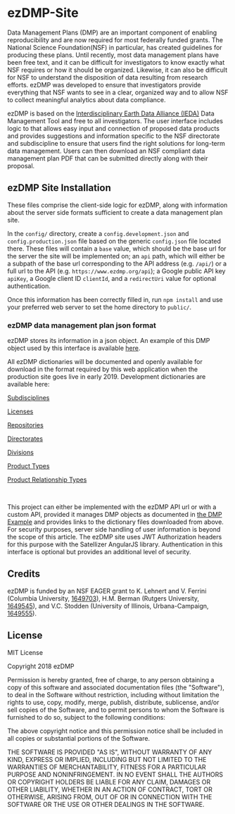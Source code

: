# ezDMP-Site

Data Management Plans (DMP) are an important component of enabling reproducibility and are now required for most federally funded grants. The National Science Foundation(NSF) in particular, has created guidelines for producing these plans. Until recently, most data management plans have been free text, and it can be difficult for investigators to know exactly what NSF requires or how it should be organized. Likewise, it can also be difficult for NSF to understand the disposition of data resulting from research efforts. ezDMP was developed to ensure that investigators provide everything that NSF wants to see in a clear, organized way and to allow NSF to collect meaningful analytics about data compliance.

ezDMP is based on the [Interdisciplinary Earth Data Alliance (IEDA)](https://www.iedadata.org/) Data Management Tool and free to all investigators. The user interface includes logic to that allows easy input and connection of proposed data products and provides suggestions and information specific to the NSF directorate and subdiscipline to ensure that users find the right solutions for long-term data management. Users can then download an NSF compliant data management plan PDF that can be submitted directly along with their proposal.

## ezDMP Site Installation

These files comprise the client-side logic for ezDMP, along with information about the server side formats sufficient to create a data management plan site.

In the `config/` directory, create a `config.development.json` and `config.production.json` file based on the generic `config.json` file located there. These files will contain a `base` value, which should be the base url for the server the site will be implemented on; an `api` path, which will either be a subpath of the base url corresponding to the API address (e.g. `/api/`) or a full url to the API (e.g. `https://www.ezdmp.org/api`); a Google public API key `apiKey`, a Google client ID `clientId`, and a `redirectUri` value for optional authentication.

Once this information has been correctly filled in, run `npm install` and use your preferred web server to set the home directory to `public/`.

### ezDMP data management plan json format
ezDMP stores its information in a json object. An example of this DMP object used by this interface is available [here](DMPExample.md).

All ezDMP dictionaries will be documented and openly available for download in the format required by this web application when the production site goes live in early 2019. Development dictionaries are available here:

[Subdisciplines](http://dev.ezdmp.org/api/subdisciplines)

[Licenses](http://dev.ezdmp.org/api/licenses)

[Repositories](http://dev.ezdmp.org/api/repositories)

[Directorates](http://dev.ezdmp.org/api/directorates)

[Divisions](http://dev.ezdmp.org/api/divisions)

[Product Types](http://dev.ezdmp.org/api/product_types)

[Product Relationship Types](http://dev.ezdmp.org/api/relation_types)

&nbsp;

This project can either be implemented with the ezDMP API url or with a custom API, provided it manages DMP objects as documented in [the DMP Example](DMPExample.md) and provides links to the dictionary files downloaded from above. For security purposes, server side handling of user information is beyond the scope of this article. The ezDMP site uses JWT Authorization headers for this purpose with the Satellizer AngularJS library. Authentication in this interface is optional but provides an additional level of security.

## Credits

ezDMP is funded by an NSF EAGER grant to K. Lehnert and V. Ferrini 
                  (Columbia University, [1649703](https://www.nsf.gov/awardsearch/showAward?AWD_ID=1649703)), H.M. Berman (Rutgers University, [1649545](https://www.nsf.gov/awardsearch/showAward?AWD_ID=1649545)),
                  and V.C. Stodden (University of Illinois, Urbana-Campaign, [1649555](https://www.nsf.gov/awardsearch/showAward?AWD_ID=1649555)). 
                  
## License

MIT License

Copyright 2018 ezDMP

Permission is hereby granted, free of charge, to any person obtaining a copy of this software and associated documentation files (the "Software"), to deal in the Software without restriction, including without limitation the rights to use, copy, modify, merge, publish, distribute, sublicense, and/or sell copies of the Software, and to permit persons to whom the Software is furnished to do so, subject to the following conditions:

The above copyright notice and this permission notice shall be included in all copies or substantial portions of the Software.

THE SOFTWARE IS PROVIDED "AS IS", WITHOUT WARRANTY OF ANY KIND, EXPRESS OR IMPLIED, INCLUDING BUT NOT LIMITED TO THE WARRANTIES OF MERCHANTABILITY, FITNESS FOR A PARTICULAR PURPOSE AND NONINFRINGEMENT. IN NO EVENT SHALL THE AUTHORS OR COPYRIGHT HOLDERS BE LIABLE FOR ANY CLAIM, DAMAGES OR OTHER LIABILITY, WHETHER IN AN ACTION OF CONTRACT, TORT OR OTHERWISE, ARISING FROM, OUT OF OR IN CONNECTION WITH THE SOFTWARE OR THE USE OR OTHER DEALINGS IN THE SOFTWARE.
